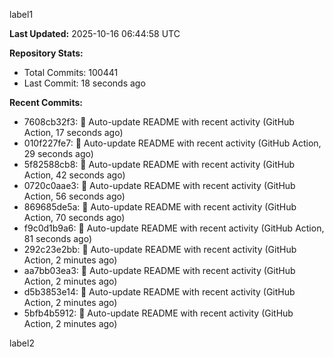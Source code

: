 
label1 
<!-- ACTIVITY_START -->
**Last Updated:** 2025-10-16 06:44:58 UTC

**Repository Stats:**
- Total Commits: 100441
- Last Commit: 18 seconds ago

**Recent Commits:**
- 7608cb32f3: 🤖 Auto-update README with recent activity (GitHub Action, 17 seconds ago)
- 010f227fe7: 🤖 Auto-update README with recent activity (GitHub Action, 29 seconds ago)
- 5f82588cb8: 🤖 Auto-update README with recent activity (GitHub Action, 42 seconds ago)
- 0720c0aae3: 🤖 Auto-update README with recent activity (GitHub Action, 56 seconds ago)
- 869685de5a: 🤖 Auto-update README with recent activity (GitHub Action, 70 seconds ago)
- f9c0d1b9a6: 🤖 Auto-update README with recent activity (GitHub Action, 81 seconds ago)
- 292c23e2bb: 🤖 Auto-update README with recent activity (GitHub Action, 2 minutes ago)
- aa7bb03ea3: 🤖 Auto-update README with recent activity (GitHub Action, 2 minutes ago)
- d5b3853e14: 🤖 Auto-update README with recent activity (GitHub Action, 2 minutes ago)
- 5bfb4b5912: 🤖 Auto-update README with recent activity (GitHub Action, 2 minutes ago)
<!-- ACTIVITY_END -->

label2
